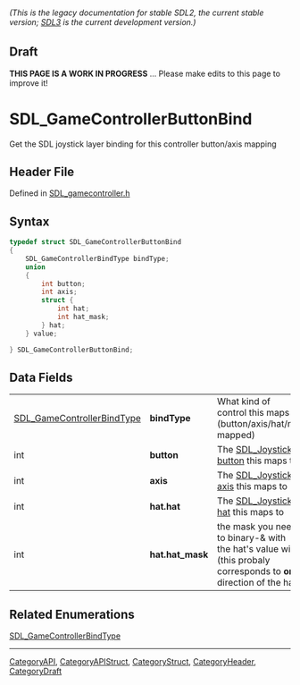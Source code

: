 ###### (This is the legacy documentation for stable SDL2, the current stable version; [SDL3](https://wiki.libsdl.org/SDL3/) is the current development version.)

## Draft

**THIS PAGE IS A WORK IN PROGRESS** ... Please make edits to this page to improve it!


<!-- #*^*^*^*^*See https://wiki.libsdl.org/SGStructures for details on editing this page*^*^*^*^* -->
# SDL_GameControllerButtonBind

Get the SDL joystick layer binding for this controller button/axis mapping

## Header File

Defined in [SDL_gamecontroller.h](https://github.com/libsdl-org/SDL/blob/SDL2/include/SDL_gamecontroller.h)

## Syntax

```c
typedef struct SDL_GameControllerButtonBind
{
    SDL_GameControllerBindType bindType;
    union
    {
        int button;
        int axis;
        struct {
            int hat;
            int hat_mask;
        } hat;
    } value;

} SDL_GameControllerButtonBind;
```

## Data Fields

|                                                          |                  |                                                                                                                    |
| -------------------------------------------------------- | ---------------- | ------------------------------------------------------------------------------------------------------------------ |
| [SDL_GameControllerBindType](SDL_GameControllerBindType) | **bindType**     | What kind of control this maps to (button/axis/hat/not mapped)                                                     |
| int                                                      | **button**       | The [SDL_Joystick button](SDL_JoystickGetButton) this maps to                                                      |
| int                                                      | **axis**         | The [SDL_Joystick axis](SDL_JoystickGetAxis) this maps to                                                          |
| int                                                      | **hat.hat**      | The [SDL_Joystick hat](SDL_JoystickGetHat) this maps to                                                            |
| int                                                      | **hat.hat_mask** | the mask you need to binary-& with the hat's value with (this probaly corresponds to **one** direction of the hat) |

## Related Enumerations

[SDL_GameControllerBindType](SDL_GameControllerBindType)

----
[CategoryAPI](CategoryAPI), [CategoryAPIStruct](CategoryAPIStruct), [CategoryStruct](CategoryStruct), [CategoryHeader](CategoryHeader), [CategoryDraft](CategoryDraft)
<!-- #See the Style Guide for instructions on editing the footer. -->



